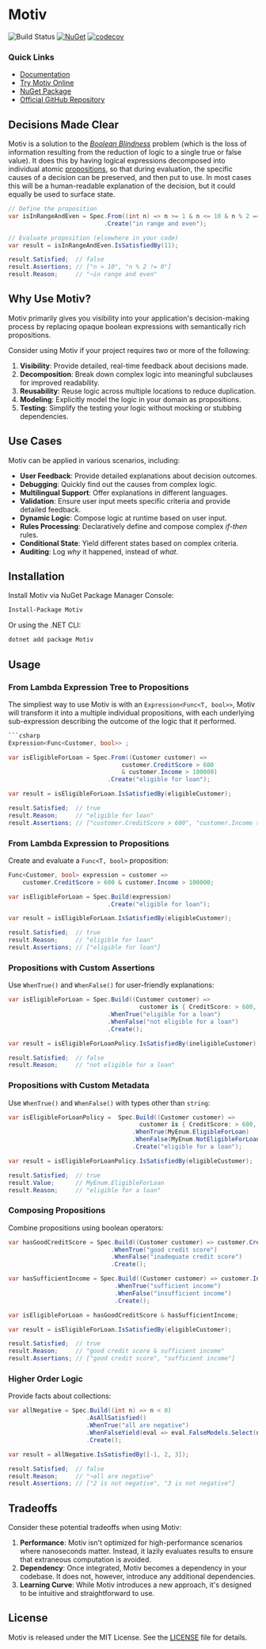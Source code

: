 # Motiv

![Build Status](https://github.com/karlssberg/Motiv/actions/workflows/dotnet.yml/badge.svg) [![NuGet](https://img.shields.io/nuget/v/Motiv.svg)](https://www.nuget.org/packages/Motiv/) [![codecov](https://codecov.io/gh/karlssberg/Motiv/graph/badge.svg?token=XNN34D2JIP)](https://codecov.io/gh/karlssberg/Motiv)
### Quick Links

- [Documentation](https://karlssberg.github.io/Motiv/)
- [Try Motiv Online](https://dotnetfiddle.net/knykpD)
- [NuGet Package](https://www.nuget.org/packages/Motiv/)
- [Official GitHub Repository](https://github.com/karlssberg/Motiv)

## Decisions Made Clear

Motiv is a solution to the _[Boolean Blindness](https://existentialtype.wordpress.com/2011/03/15/boolean-blindness/)_
problem (which is the loss of information resulting from the reduction of logic to a single true or false value).
It does this by having logical expressions decomposed into individual atomic [propositions](https://en.wikipedia.org/wiki/Proposition),
so that during evaluation, the specific causes of a decision can be preserved, and then put to use.
In most cases this will be a human-readable explanation of the decision, but it could equally be used to surface state.

```csharp
// Define the proposition
var isInRangeAndEven = Spec.From((int n) => n >= 1 & n <= 10 & n % 2 == 0)
                           .Create("in range and even");

// Evaluate proposition (elsewhere in your code)
var result = isInRangeAndEven.IsSatisfiedBy(11);

result.Satisfied;  // false
result.Assertions; // ["n > 10", "n % 2 != 0"]
result.Reason;     // "¬in range and even"
```

## Why Use Motiv?

Motiv primarily gives you visibility into your application's decision-making process by replacing opaque boolean
expressions with semantically rich propositions.

Consider using Motiv if your project requires two or more of the following:

1. **Visibility**: Provide detailed, real-time feedback about decisions made.
2. **Decomposition**: Break down complex logic into meaningful subclauses for improved readability.
3. **Reusability**: Reuse logic across multiple locations to reduce duplication.
4. **Modeling**: Explicitly model the logic in your domain as propositions.
5. **Testing**: Simplify the testing your logic without mocking or stubbing dependencies.

## Use Cases

Motiv can be applied in various scenarios, including:

* **User Feedback**: Provide detailed explanations about decision outcomes.
* **Debugging**: Quickly find out the causes from complex logic.
* **Multilingual Support**: Offer explanations in different languages.
* **Validation**: Ensure user input meets specific criteria and provide detailed feedback.
* **Dynamic Logic**: Compose logic at runtime based on user input.
* **Rules Processing**: Declaratively define and compose complex _if-then_ rules.
* **Conditional State**: Yield different states based on complex criteria.
* **Auditing**: Log _why_ it happened, instead of _what_.

## Installation

Install Motiv via NuGet Package Manager Console:
```bash
Install-Package Motiv
```
Or using the .NET CLI:
```bash
dotnet add package Motiv
```

## Usage

### From Lambda Expression Tree to Propositions

The simpliest way to use Motiv is with an `Expression<Func<T, bool>>`,
Motiv will transform it into a multiple individual propositions,
with each underlying sub-expression describing the outcome of the logic that it performed.

```csharp
```csharp
Expression<Func<Customer, bool>> ;

var isEligibleForLoan = Spec.From((Customer customer) =>
                                customer.CreditScore > 600
                                & customer.Income > 100000)
                            .Create("eligible for loan");

var result = isEligibleForLoan.IsSatisfiedBy(eligibleCustomer);

result.Satisfied;  // true
result.Reason;     // "eligible for loan"
result.Assertions; // ["customer.CreditScore > 600", "customer.Income > 100000"]
```

### From Lambda Expression to Propositions

Create and evaluate a `Func<T, bool>` proposition:

```csharp
Func<Customer, bool> expression = customer =>
    customer.CreditScore > 600 & customer.Income > 100000;

var isEligibleForLoan = Spec.Build(expression)
                            .Create("eligible for loan");

var result = isEligibleForLoan.IsSatisfiedBy(eligibleCustomer);

result.Satisfied;  // true
result.Reason;     // "eligible for loan"
result.Assertions; // ["eligible for loan"]
```

### Propositions with Custom Assertions

Use `WhenTrue()` and `WhenFalse()` for user-friendly explanations:

```csharp
var isEligibleForLoan = Spec.Build((Customer customer) =>
                                     customer is { CreditScore: > 600, Income: > 100000 })
                            .WhenTrue("eligible for a loan")
                            .WhenFalse("not eligible for a loan")
                            .Create();

var result = isEligibleForLoanPolicy.IsSatisfiedBy(ineligibleCustomer);

result.Satisfied;  // false
result.Reason;     // "not eligible for a loan"
```

### Propositions with Custom Metadata

Use `WhenTrue()` and `WhenFalse()` with types other than `string`:

```csharp
var isEligibleForLoanPolicy =  Spec.Build((Customer customer) =>
                                     customer is { CreditScore: > 600, Income: > 100000 })
                                   .WhenTrue(MyEnum.EligibleForLoan)
                                   .WhenFalse(MyEnum.NotEligibleForLoan)
                                   .Create("eligible for a loan");

var result = isEligibleForLoanPolicy.IsSatisfiedBy(eligibleCustomer);

result.Satisfied;  // true
result.Value;      // MyEnum.EligibleForLoan
result.Reason;     // "eligible for a loan"
```

### Composing Propositions

Combine propositions using boolean operators:

```csharp
var hasGoodCreditScore = Spec.Build((Customer customer) => customer.CreditScore > 600)
                             .WhenTrue("good credit score")
                             .WhenFalse("inadequate credit score")
                             .Create();

var hasSufficientIncome = Spec.Build((Customer customer) => customer.Income > 100000)
                              .WhenTrue("sufficient income")
                              .WhenFalse("insufficient income")
                              .Create();

var isEligibleForLoan = hasGoodCreditScore & hasSufficientIncome;

var result = isEligibleForLoan.IsSatisfiedBy(eligibleCustomer);

result.Satisfied;  // true
result.Reason;     // "good credit score & sufficient income"
result.Assertions; // ["good credit score", "sufficient income"]
```

### Higher Order Logic

Provide facts about collections:

```csharp
var allNegative = Spec.Build((int n) => n < 0)
                      .AsAllSatisfied()
                      .WhenTrue("all are negative")
                      .WhenFalseYield(eval => eval.FalseModels.Select(n => $"{n} is not negative"))
                      .Create();

var result = allNegative.IsSatisfiedBy([-1, 2, 3]);

result.Satisfied;  // false
result.Reason;     // "¬all are negative"
result.Assertions; // ["2 is not negative", "3 is not negative"]
```

## Tradeoffs

Consider these potential tradeoffs when using Motiv:

1. **Performance**: Motiv isn't optimized for high-performance scenarios where nanoseconds matter.
    Instead, it lazily evaluates results to ensure that extraneous computation is avoided.
2. **Dependency**: Once integrated, Motiv becomes a dependency in your codebase.
    It does not, however, introduce any additional dependencies.
3. **Learning Curve**: While Motiv introduces a new approach, it's designed to be intuitive and straightforward to use.

## License

Motiv is released under the MIT License. See the [LICENSE](./LICENSE) file for details.
